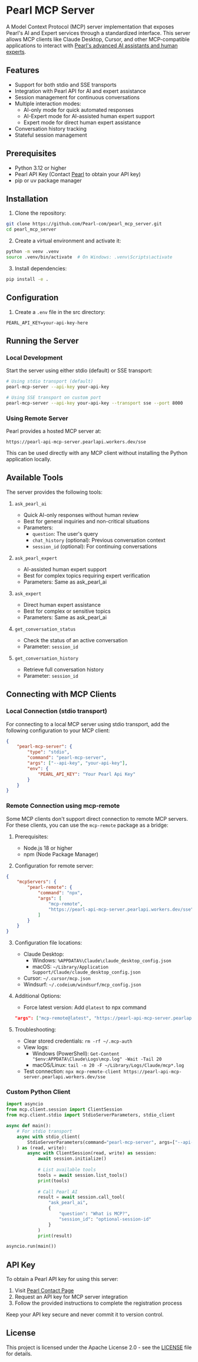 # Pearl MCP Server

A Model Context Protocol (MCP) server implementation that exposes Pearl's AI and Expert services through a standardized interface. This server allows MCP clients like Claude Desktop, Cursor, and other MCP-compatible applications to interact with [Pearl's advanced AI assistants and human experts](https://www.pearl.com/post/download-this-free-whitepaper-now-beyond-ai-how-pearl-s-mcp-server-bridges-your-ai-agents-with-re).

## Features

- Support for both stdio and SSE transports
- Integration with Pearl API for AI and expert assistance
- Session management for continuous conversations
- Multiple interaction modes:
  - AI-only mode for quick automated responses
  - AI-Expert mode for AI-assisted human expert support
  - Expert mode for direct human expert assistance
- Conversation history tracking
- Stateful session management

## Prerequisites

- Python 3.12 or higher
- Pearl API Key (Contact [Pearl](https://www.pearl.com/contact) to obtain your API key)
- pip or uv package manager

## Installation

1. Clone the repository:
```bash
git clone https://github.com/Pearl-com/pearl_mcp_server.git
cd pearl_mcp_server
```

2. Create a virtual environment and activate it:
```bash
python -m venv .venv
source .venv/bin/activate  # On Windows: .venv\Scripts\activate
```

3. Install dependencies:
```bash
pip install -e .
```

## Configuration

1. Create a `.env` file in the src directory:
```env
PEARL_API_KEY=your-api-key-here
```

## Running the Server

### Local Development

Start the server using either stdio (default) or SSE transport:

```bash
# Using stdio transport (default)
pearl-mcp-server --api-key your-api-key

# Using SSE transport on custom port
pearl-mcp-server --api-key your-api-key --transport sse --port 8000
```

### Using Remote Server

Pearl provides a hosted MCP server at:
```
https://pearl-api-mcp-server.pearlapi.workers.dev/sse
```

This can be used directly with any MCP client without installing the Python application locally.

## Available Tools

The server provides the following tools:

1. `ask_pearl_ai`
   - Quick AI-only responses without human review
   - Best for general inquiries and non-critical situations
   - Parameters:
     - `question`: The user's query
     - `chat_history` (optional): Previous conversation context
     - `session_id` (optional): For continuing conversations

2. `ask_pearl_expert`
   - AI-assisted human expert support
   - Best for complex topics requiring expert verification
   - Parameters: Same as ask_pearl_ai

3. `ask_expert`
   - Direct human expert assistance
   - Best for complex or sensitive topics
   - Parameters: Same as ask_pearl_ai

4. `get_conversation_status`
   - Check the status of an active conversation
   - Parameter: `session_id`

5. `get_conversation_history`
   - Retrieve full conversation history
   - Parameter: `session_id`

## Connecting with MCP Clients

### Local Connection (stdio transport)

For connecting to a local MCP server using stdio transport, add the following configuration to your MCP client:

```json
{
    "pearl-mcp-server": {
        "type": "stdio",
        "command": "pearl-mcp-server",
        "args": ["--api-key", "your-api-key"],
        "env": {
            "PEARL_API_KEY": "Your Pearl Api Key"
        }
    }
}
```

### Remote Connection using mcp-remote

Some MCP clients don't support direct connection to remote MCP servers. For these clients, you can use the `mcp-remote` package as a bridge:

1. Prerequisites:
   - Node.js 18 or higher
   - npm (Node Package Manager)

2. Configuration for remote server:
```json
{
    "mcpServers": {
        "pearl-remote": {
            "command": "npx",
            "args": [
                "mcp-remote",
                "https://pearl-api-mcp-server.pearlapi.workers.dev/sse"
            ]
        }
    }
}
```

3. Configuration file locations:
   - Claude Desktop:
     - Windows: `%APPDATA%\Claude\claude_desktop_config.json`
     - macOS: `~/Library/Application Support/Claude/claude_desktop_config.json`
   - Cursor: `~/.cursor/mcp.json`
   - Windsurf: `~/.codeium/windsurf/mcp_config.json`

4. Additional Options:
   - Force latest version: Add `@latest` to npx command
   ```json
   "args": ["mcp-remote@latest", "https://pearl-api-mcp-server.pearlapi.workers.dev/sse"]
   ```
   

5. Troubleshooting:
   - Clear stored credentials: `rm -rf ~/.mcp-auth`
   - View logs:
     - Windows (PowerShell): `Get-Content "$env:APPDATA\Claude\Logs\mcp.log" -Wait -Tail 20`
     - macOS/Linux: `tail -n 20 -F ~/Library/Logs/Claude/mcp*.log`
   - Test connection: `npx mcp-remote-client https://pearl-api-mcp-server.pearlapi.workers.dev/sse`

### Custom Python Client

```python
import asyncio
from mcp.client.session import ClientSession
from mcp.client.stdio import StdioServerParameters, stdio_client

async def main():
    # For stdio transport
    async with stdio_client(
        StdioServerParameters(command="pearl-mcp-server", args=["--api-key", "your-api-key"])
    ) as (read, write):
        async with ClientSession(read, write) as session:
            await session.initialize()
            
            # List available tools
            tools = await session.list_tools()
            print(tools)
            
            # Call Pearl AI
            result = await session.call_tool(
                "ask_pearl_ai", 
                {
                    "question": "What is MCP?",
                    "session_id": "optional-session-id"
                }
            )
            print(result)

asyncio.run(main())
```

## API Key

To obtain a Pearl API key for using this server:

1. Visit [Pearl Contact Page](https://www.pearl.com/contact)
2. Request an API key for MCP server integration
3. Follow the provided instructions to complete the registration process

Keep your API key secure and never commit it to version control.

## License

This project is licensed under the Apache License 2.0 - see the [LICENSE](LICENSE) file for details.